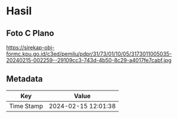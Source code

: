 # Hasil

## Foto C Plano

https://sirekap-obj-formc.kpu.go.id/c3ed/pemilu/pdpr/31/73/01/10/05/3173011005035-20240215-002259--29109cc3-743d-4b50-8c29-a4017fe7cabf.jpg


## Metadata

| Key        | Value               |
| ---------- | ------------------- |
| Time Stamp | 2024-02-15 12:01:38 |



